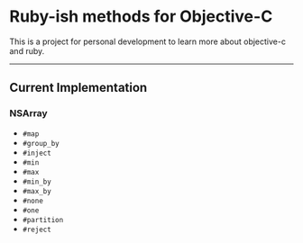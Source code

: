 # Ruby-ish methods for Objective-C

This is a project for personal development to learn more about objective-c and ruby.

---

## Current Implementation

### NSArray

  + `#map`
  + `#group_by`
  + `#inject`
  + `#min`
  + `#max`
  + `#min_by`
  + `#max_by`
  + `#none`
  + `#one`
  + `#partition`
  + `#reject`